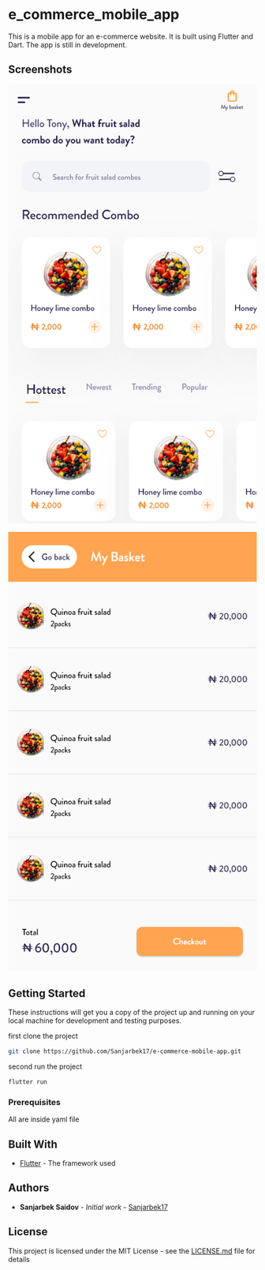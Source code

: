 # e_commerce_mobile_app

This is a mobile app for an e-commerce website. It is built using Flutter and Dart. The app is still in development.

## Screenshots

![Home Screen](flutter_01.png)  

![Basket Screen](flutter_02.png)

## Getting Started

These instructions will get you a copy of the project up and running on your local machine for development and testing purposes.

first clone the project

```bash
git clone https://github.com/Sanjarbek17/e-commerce-mobile-app.git

```

second run the project

```bash
flutter run

```

### Prerequisites

All are inside yaml file


## Built With

* [Flutter](https://flutter.dev/) - The framework used

## Authors

* **Sanjarbek Saidov** - *Initial work* - [Sanjarbek17](https://github.com/Sanjarbek17)
## License

This project is licensed under the MIT License - see the [LICENSE.md](LICENSE.md) file for details